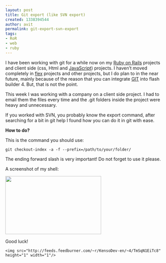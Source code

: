 ```yaml
---
layout: post
title: Git export (like SVN export)
created: 1338394544
author: avit
permalink: git-export-svn-export
tags:
- RoR
- web
- ruby
---
```

<p>I have been working with git for a while now on my <a href='http://www.kensodev.com/2011/09/16/kill-all-resque-workers-with-a-single-command/' title='Ruby on Rails'>Ruby on Rails</a> projects and client side (css, Html and <a href='http://www.kensodev.com/tag/javascript/' title='JavaScript'>JavaScript</a>) projects. I haven’t moved completely in <a href='http://www.kensodev.com/category/flex/' title='Flex'>flex</a> projects and other projects, but I do plan to in the near future, mainly because of the reason that you can integrate <a href='http://www.kensodev.com/tag/git/' title='GIT'>GIT</a> into flash builder 4. But, that is not the point.</p>

<p>This week I was working with a company on a client side project. I had to email them the files every time and the .git folders inside the project were heavy and unnecessary.</p>

<p>If you worked with SVN, you probably know the export command, after searching for a bit in git help I found how you can do it in git with ease.</p>
<strong>How to do?</strong>
<p>This is the command you should use:</p>
<div class='highlight'><pre><code class='bash'>git checkout-index -a -f --prefix<span class='o'>=</span>/path/to/your/folder/
</code></pre>
</div>
<p>The ending forward slash is very important! Do not forget to use it please.</p>

<p>A screenshot of my shell:</p>
<a href='http://www.kensodev.com/2010/06/09/git-export-like-svn-export/screen-shot-2010-06-09-at-7-13-54-pm/' rel='attachment wp-att-468'><img alt='' class='aligncenter size-medium wp-image-468' height='182' src='http://www.kensodev.com/wp-content/uploads/2010/06/Screen-shot-2010-06-09-at-7.13.54-PM-300x182.png' title='Git export to folder (shell)' width='300' /></a>
<p>Good luck!</p>
      
    <img src="http://feeds.feedburner.com/~r/KensoDev-en/~4/TmSqN1EiTc8" height="1" width="1"/>
